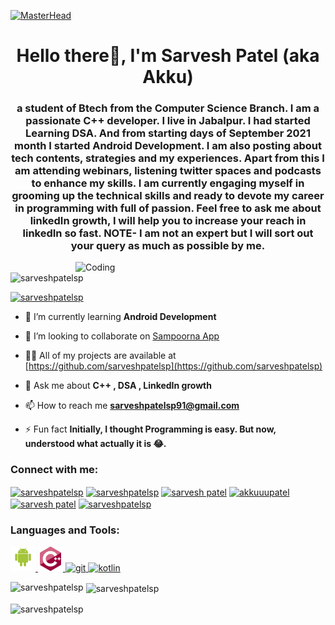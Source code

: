 [![MasterHead](https://1.bp.blogspot.com/-7A4WynwLsMw/XbBpCXG8fHI/AAAAAAAAMt4/uOa1bpLskYgrwGbllhSu2SDj_Mig8SXJQCLcBGAsYHQ/s1600/2000_600px.gif)](https://sarveshpatelsp.io)
<h1 align="center">Hello there👋, I'm Sarvesh Patel (aka Akku)</h1>
<h3 align="center"> a student of Btech from the Computer Science Branch.   I am a passionate C++ developer. I live in Jabalpur.       I had started Learning DSA. And from starting days of September 2021 month I started Android Development. I am also posting about tech contents, strategies and my experiences. Apart from this I am attending webinars, listening twitter spaces and podcasts to enhance my skills. I am currently engaging myself in grooming up the technical skills and ready to devote my career in programming with full of passion. Feel free to ask me about linkedIn growth, I will help you to increase your reach in linkedIn so fast. NOTE- I am not an expert but I will sort out your query as much as possible by me.</h3>
<img align="right" alt="Coding" width="400" src="https://cdn.dribbble.com/users/1162077/screenshots/3848914/programmer.gif">

<p align="left"> <img src="https://komarev.com/ghpvc/?username=sarveshpatelsp&label=Profile%20views&color=0e75b6&style=flat" alt="sarveshpatelsp" /> </p>

<p align="left"> <a href="https://twitter.com/sarveshpatelsp" target="blank"><img src="https://img.shields.io/twitter/follow/sarveshpatelsp?logo=twitter&style=for-the-badge" alt="sarveshpatelsp" /></a> </p>

- 🌱 I’m currently learning **Android Development**

- 👯 I’m looking to collaborate on [Sampoorna App](https://github.com/OpenLake/Sampoorna)

- 👨‍💻 All of my projects are available at [https://github.com/sarveshpatelsp](https://github.com/sarveshpatelsp)

- 💬 Ask me about **C++ , DSA , LinkedIn growth**

- 📫 How to reach me **sarveshpatelsp91@gmail.com**

- ⚡ Fun fact **Initially, I thought Programming is easy. But now, understood what actually it is 😂.**

<h3 align="left">Connect with me:</h3>
<p align="left">
<a href="https://twitter.com/sarveshpatelsp" target="blank"><img align="center" src="https://raw.githubusercontent.com/rahuldkjain/github-profile-readme-generator/master/src/images/icons/Social/twitter.svg" alt="sarveshpatelsp" height="30" width="40" /></a>
<a href="https://linkedin.com/in/sarveshpatelsp" target="blank"><img align="center" src="https://raw.githubusercontent.com/rahuldkjain/github-profile-readme-generator/master/src/images/icons/Social/linked-in-alt.svg" alt="sarveshpatelsp" height="30" width="40" /></a>
<a href="https://fb.com/sarvesh patel" target="blank"><img align="center" src="https://raw.githubusercontent.com/rahuldkjain/github-profile-readme-generator/master/src/images/icons/Social/facebook.svg" alt="sarvesh patel" height="30" width="40" /></a>
<a href="https://instagram.com/akkuuupatel" target="blank"><img align="center" src="https://raw.githubusercontent.com/rahuldkjain/github-profile-readme-generator/master/src/images/icons/Social/instagram.svg" alt="akkuuupatel" height="30" width="40" /></a>
<a href="https://www.youtube.com/c/sarvesh patel" target="blank"><img align="center" src="https://raw.githubusercontent.com/rahuldkjain/github-profile-readme-generator/master/src/images/icons/Social/youtube.svg" alt="sarvesh patel" height="30" width="40" /></a>
<a href="https://www.leetcode.com/sarveshpatelsp" target="blank"><img align="center" src="https://raw.githubusercontent.com/rahuldkjain/github-profile-readme-generator/master/src/images/icons/Social/leet-code.svg" alt="sarveshpatelsp" height="30" width="40" /></a>
</p>

<h3 align="left">Languages and Tools:</h3>
<p align="left"> <a href="https://developer.android.com" target="_blank" rel="noreferrer"> <img src="https://raw.githubusercontent.com/devicons/devicon/master/icons/android/android-original-wordmark.svg" alt="android" width="40" height="40"/> </a> <a href="https://www.w3schools.com/cpp/" target="_blank" rel="noreferrer"> <img src="https://raw.githubusercontent.com/devicons/devicon/master/icons/cplusplus/cplusplus-original.svg" alt="cplusplus" width="40" height="40"/> </a> <a href="https://git-scm.com/" target="_blank" rel="noreferrer"> <img src="https://www.vectorlogo.zone/logos/git-scm/git-scm-icon.svg" alt="git" width="40" height="40"/> </a> <a href="https://kotlinlang.org" target="_blank" rel="noreferrer"> <img src="https://www.vectorlogo.zone/logos/kotlinlang/kotlinlang-icon.svg" alt="kotlin" width="40" height="40"/> </a> </p>

<p><img align="left" src="https://github-readme-stats.vercel.app/api/top-langs?username=sarveshpatelsp&show_icons=true&locale=en&layout=compact" alt="sarveshpatelsp" /></p>

<p>&nbsp;<img align="center" src="https://github-readme-stats.vercel.app/api?username=sarveshpatelsp&show_icons=true&locale=en" alt="sarveshpatelsp" /></p>

<p><img align="center" src="https://github-readme-streak-stats.herokuapp.com/?user=sarveshpatelsp&" alt="sarveshpatelsp" /></p>
